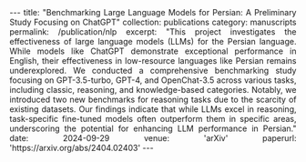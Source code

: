 <div style="text-align: justify;">
---
title: "Benchmarking Large Language Models for Persian: A Preliminary Study Focusing on ChatGPT"  
collection: publications  
category: manuscripts  
permalink: /publication/nlp  
excerpt: "This project investigates the effectiveness of large language models (LLMs) for the Persian language. While models like ChatGPT demonstrate exceptional performance in English, their effectiveness in low-resource languages like Persian remains underexplored. We conducted a comprehensive benchmarking study focusing on GPT-3.5-turbo, GPT-4, and OpenChat-3.5 across various tasks, including classic, reasoning, and knowledge-based categories. Notably, we introduced two new benchmarks for reasoning tasks due to the scarcity of existing datasets. Our findings indicate that while LLMs excel in reasoning, task-specific fine-tuned models often outperform them in specific areas, underscoring the potential for enhancing LLM performance in Persian."  
date: 2024-09-29  
venue: 'arXiv'  
paperurl: 'https://arxiv.org/abs/2404.02403'  
---
</div>
